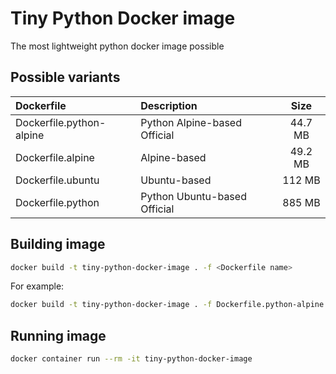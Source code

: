 # Tiny Python Docker image
The most lightweight python docker image possible

## Possible variants
| Dockerfile   | Description | Size |
| :----------- | :--- | :--: |
| Dockerfile.python-alpine | Python Alpine-based Official | 44.7 MB |
| Dockerfile.alpine | Alpine-based | 49.2 MB |
| Dockerfile.ubuntu | Ubuntu-based | 112 MB |
| Dockerfile.python | Python Ubuntu-based Official | 885 MB |

## Building image
```bash
docker build -t tiny-python-docker-image . -f <Dockerfile name>
```
For example:
```bash
docker build -t tiny-python-docker-image . -f Dockerfile.python-alpine
```


## Running image
```bash
docker container run --rm -it tiny-python-docker-image
```
